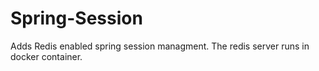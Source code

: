 # Spring-Session
Adds Redis enabled spring session managment. The redis server runs in docker container.
